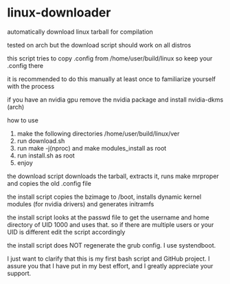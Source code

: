 # linux-downloader
automatically download linux tarball for compilation

tested on arch but the download script should work on all distros

this script tries to copy .config from /home/user/build/linux so keep your .config there

it is recommended to do this manually at least once to familiarize yourself with the process

if you have an nvidia gpu remove the nvidia package and install nvidia-dkms (arch)

how to use
1. make the following directories
/home/user/build/linux/ver
2. run download.sh
3. run make -j(nproc) and make modules_install as root
4. run install.sh as root
5. enjoy

the download script downloads the tarball, extracts it, runs make mrproper and copies the old .config file

the install script copies the bzimage to /boot, installs dynamic kernel modules (for nvidia drivers) and generates initramfs

the install script looks at the passwd file to get the username and home directory of UID 1000 and uses that. so if there are multiple users or your UID is different edit the script accordingly

the install script does NOT regenerate the grub config. I use systendboot.


I just want to clarify that this is my first bash script and GitHub project. I assure you that I have put in my best effort, and I greatly appreciate your support.
